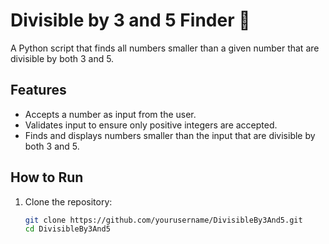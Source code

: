 # Divisible by 3 and 5 Finder 🔢

A Python script that finds all numbers smaller than a given number that are divisible by both 3 and 5.

## Features
- Accepts a number as input from the user.
- Validates input to ensure only positive integers are accepted.
- Finds and displays numbers smaller than the input that are divisible by both 3 and 5.

## How to Run
1. Clone the repository:
   ```bash
   git clone https://github.com/yourusername/DivisibleBy3And5.git
   cd DivisibleBy3And5
